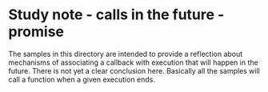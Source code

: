 # Study note - calls in the future - promise 

The samples in this directory are intended to provide a reflection about mechanisms of associating a callback with execution that will happen in the future. There is not yet a clear conclusion here. Basically all the samples will call a function when a given execution ends.
